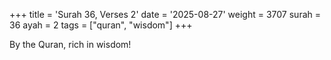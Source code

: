 +++
title = 'Surah 36, Verses 2'
date = '2025-08-27'
weight = 3707
surah = 36
ayah = 2
tags = ["quran", "wisdom"]
+++

By the Quran, rich in wisdom!
